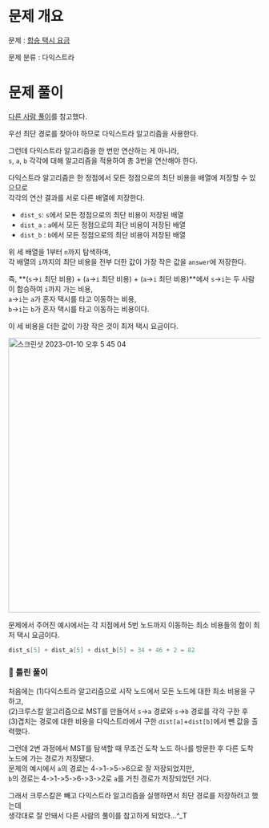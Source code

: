 # 문제 개요

문제 : [합승 택시 요금](https://school.programmers.co.kr/learn/courses/30/lessons/72413)

문제 분류 : 다익스트라

# 문제 풀이

[다른 사람 풀이](https://ansohxxn.github.io/programmers/120/)를 참고했다.

우선 최단 경로를 찾아야 하므로 다익스트라 알고리즘을 사용한다.

그런데 다익스트라 알고리즘을 한 번만 연산하는 게 아니라,  
`s`, `a`, `b` 각각에 대해 알고리즘을 적용하여 총 3번을 연산해야 한다.

다익스트라 알고리즘은 한 정점에서 모든 정점으로의 최단 비용을 배열에 저장할 수 있으므로  
각각의 연산 결과를 서로 다른 배열에 저장한다.

- `dist_s`: `s`에서 모든 정점으로의 최단 비용이 저장된 배열
- `dist_a` : `a`에서 모든 정점으로의 최단 비용이 저장된 배열
- `dist_b` : `b`에서 모든 정점으로의 최단 비용이 저장된 배열

위 세 배열을 1부터 `n`까지 탐색하며,  
각 배열의 `i`까지의 최단 비용을 전부 더한 값이 가장 작은 값을 `answer`에 저장한다.

즉, **(`s`->`i` 최단 비용) + (`a`->`i` 최단 비용) + (`a`->`i` 최단 비용)**에서
`s`->`i`는 두 사람이 합승하여 `i`까지 가는 비용,  
`a`->`i`는 `a`가 혼자 택시를 타고 이동하는 비용,  
`b`->`i`는 `b`가 혼자 택시를 타고 이동하는 비용이다.

이 세 비용을 더한 값이 가장 작은 것이 최저 택시 요금이다.

<img width="548" alt="스크린샷 2023-01-10 오후 5 45 04" src="https://user-images.githubusercontent.com/57346428/211504265-46295826-9620-498c-9eb0-19544a03a617.png">

문제에서 주어진 예시에서는 각 지점에서 5번 노드까지 이동하는 최소 비용들의 합이 최저 택시 요금이다.

```cpp
dist_s[5] + dist_a[5] + dist_b[5] = 34 + 46 + 2 = 82
```

### :mag_right: 틀린 풀이

처음에는 (1)다익스트라 알고리즘으로 시작 노드에서 모든 노드에 대한 최소 비용을 구하고,  
(2)크루스칼 알고리즘으로 MST를 만들어서 `s`->`a` 경로와 `s`->`b` 경로를 각각 구한 후  
(3)겹치는 경로에 대한 비용을 다익스트라에서 구한 `dist[a]`+`dist[b]`에서 뺀 값을 출력했다.

그런데 2번 과정에서 MST를 탐색할 때 무조건 도착 노드 하나를 방문한 후 다른 도착 노드에 가는 경로가 저장됐다.  
문제의 예시에서 `a`의 경로는 4->1->5->6으로 잘 저장되었지만,  
`b`의 경로는 4->1->5->6->3->2로 `a`를 거친 경로가 저장되었던 거다.

그래서 크루스칼은 빼고 다익스트라 알고리즘을 실행하면서 최단 경로를 저장하려고 했는데  
생각대로 잘 안돼서 다른 사람의 풀이를 참고하게 되었다...^\_T
